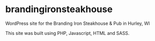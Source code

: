 brandingironsteakhouse
======================

WordPress site for the Branding Iron Steakhouse &amp; Pub in Hurley, WI

This site was built using PHP, Javascript, HTML and SASS.
